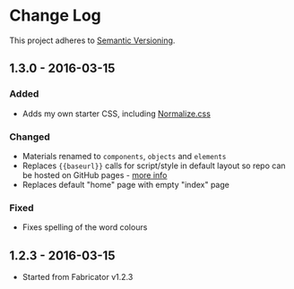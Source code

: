 # Change Log
This project adheres to [Semantic Versioning](http://semver.org/).

## 1.3.0 - 2016-03-15
### Added
- Adds my own starter CSS, including [Normalize.css](https://necolas.github.io/normalize.css/)

### Changed
- Materials renamed to `components`, `objects` and `elements`
- Replaces `{{baseurl}}` calls for script/style in default layout so repo can be hosted
on GitHub pages - [more info](https://github.com/ptibbetts/styles.paultibbetts.uk/issues/1)
- Replaces default "home" page with empty "index" page

### Fixed
- Fixes spelling of the word colours

## 1.2.3 - 2016-03-15
- Started from Fabricator v1.2.3
